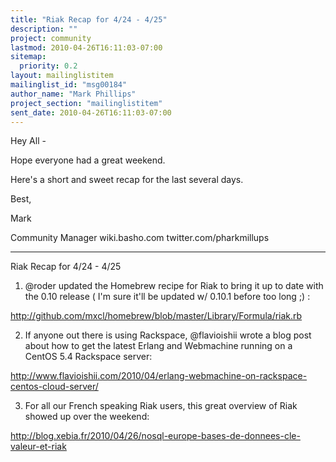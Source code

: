 ```yaml
---
title: "Riak Recap for 4/24 - 4/25"
description: ""
project: community
lastmod: 2010-04-26T16:11:03-07:00
sitemap:
  priority: 0.2
layout: mailinglistitem
mailinglist_id: "msg00184"
author_name: "Mark Phillips"
project_section: "mailinglistitem"
sent_date: 2010-04-26T16:11:03-07:00
---
```


Hey All -

Hope everyone had a great weekend.

Here's a short and sweet recap for the last several days.

Best,

Mark

Community Manager
wiki.basho.com
twitter.com/pharkmillups

------
Riak Recap for 4/24 - 4/25

1) @roder updated the Homebrew recipe for Riak to bring it up to date 
with the 0.10 release ( I'm sure it'll be updated w/ 0.10.1 before too 
long ;) :


http://github.com/mxcl/homebrew/blob/master/Library/Formula/riak.rb

2) If anyone out there is using Rackspace, @flavioishii wrote a blog 
post about how to get the latest Erlang and Webmachine running on a 
CentOS 5.4 Rackspace server:


http://www.flavioishii.com/2010/04/erlang-webmachine-on-rackspace-centos-cloud-server/

3) For all our French speaking Riak users, this great overview of Riak 
showed up over the weekend:


http://blog.xebia.fr/2010/04/26/nosql-europe-bases-de-donnees-cle-valeur-et-riak


